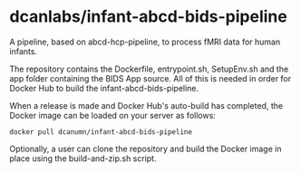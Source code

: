 # dcanlabs/infant-abcd-bids-pipeline
A pipeline, based on abcd-hcp-pipeline, to process fMRI data for human infants.

The repository contains the Dockerfile, entrypoint.sh, SetupEnv.sh and the app
folder containing the BIDS App source. All of this is needed in order for
Docker Hub to build the infant-abcd-bids-pipeline.

When a release is made and Docker Hub's auto-build has completed, the Docker
image can be loaded on your server as follows:
```
docker pull dcanumn/infant-abcd-bids-pipeline
```

Optionally, a user can clone the repository and build the Docker image in place
using the build-and-zip.sh script.

